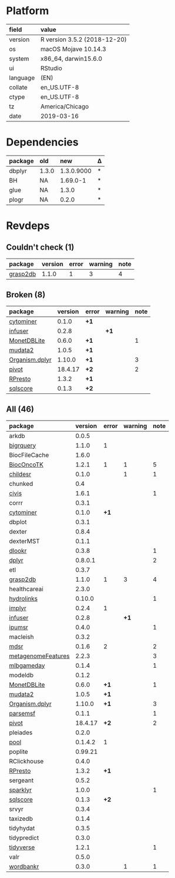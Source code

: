 # Platform

|field    |value                        |
|:--------|:----------------------------|
|version  |R version 3.5.2 (2018-12-20) |
|os       |macOS Mojave 10.14.3         |
|system   |x86_64, darwin15.6.0         |
|ui       |RStudio                      |
|language |(EN)                         |
|collate  |en_US.UTF-8                  |
|ctype    |en_US.UTF-8                  |
|tz       |America/Chicago              |
|date     |2019-03-16                   |

# Dependencies

|package |old   |new        |Δ  |
|:-------|:-----|:----------|:--|
|dbplyr  |1.3.0 |1.3.0.9000 |*  |
|BH      |NA    |1.69.0-1   |*  |
|glue    |NA    |1.3.0      |*  |
|plogr   |NA    |0.2.0      |*  |

# Revdeps

## Couldn't check (1)

|package                          |version |error |warning |note |
|:--------------------------------|:-------|:-----|:-------|:----|
|[grasp2db](problems.md#grasp2db) |1.1.0   |1     |3       |4    |

## Broken (8)

|package                                     |version |error  |warning |note |
|:-------------------------------------------|:-------|:------|:-------|:----|
|[cytominer](problems.md#cytominer)          |0.1.0   |__+1__ |        |     |
|[infuser](problems.md#infuser)              |0.2.8   |       |__+1__  |     |
|[MonetDBLite](problems.md#monetdblite)      |0.6.0   |__+1__ |        |1    |
|[mudata2](problems.md#mudata2)              |1.0.5   |__+1__ |        |     |
|[Organism.dplyr](problems.md#organismdplyr) |1.10.0  |__+1__ |        |3    |
|[pivot](problems.md#pivot)                  |18.4.17 |__+2__ |        |2    |
|[RPresto](problems.md#rpresto)              |1.3.2   |__+1__ |        |     |
|[sqlscore](problems.md#sqlscore)            |0.1.3   |__+2__ |        |     |

## All (46)

|package                                              |version |error  |warning |note |
|:----------------------------------------------------|:-------|:------|:-------|:----|
|arkdb                                                |0.0.5   |       |        |     |
|[bigrquery](problems.md#bigrquery)                   |1.1.0   |1      |        |     |
|BiocFileCache                                        |1.6.0   |       |        |     |
|[BiocOncoTK](problems.md#bioconcotk)                 |1.2.1   |1      |1       |5    |
|[childesr](problems.md#childesr)                     |0.1.0   |       |1       |1    |
|chunked                                              |0.4     |       |        |     |
|[civis](problems.md#civis)                           |1.6.1   |       |        |1    |
|corrr                                                |0.3.1   |       |        |     |
|[cytominer](problems.md#cytominer)                   |0.1.0   |__+1__ |        |     |
|dbplot                                               |0.3.1   |       |        |     |
|dexter                                               |0.8.4   |       |        |     |
|dexterMST                                            |0.1.1   |       |        |     |
|[dlookr](problems.md#dlookr)                         |0.3.8   |       |        |1    |
|[dplyr](problems.md#dplyr)                           |0.8.0.1 |       |        |2    |
|etl                                                  |0.3.7   |       |        |     |
|[grasp2db](problems.md#grasp2db)                     |1.1.0   |1      |3       |4    |
|healthcareai                                         |2.3.0   |       |        |     |
|[hydrolinks](problems.md#hydrolinks)                 |0.10.0  |       |        |1    |
|[implyr](problems.md#implyr)                         |0.2.4   |1      |        |     |
|[infuser](problems.md#infuser)                       |0.2.8   |       |__+1__  |     |
|[ipumsr](problems.md#ipumsr)                         |0.4.0   |       |        |1    |
|macleish                                             |0.3.2   |       |        |     |
|[mdsr](problems.md#mdsr)                             |0.1.6   |2      |        |2    |
|[metagenomeFeatures](problems.md#metagenomefeatures) |2.2.3   |       |        |3    |
|[mlbgameday](problems.md#mlbgameday)                 |0.1.4   |       |        |1    |
|modeldb                                              |0.1.2   |       |        |     |
|[MonetDBLite](problems.md#monetdblite)               |0.6.0   |__+1__ |        |1    |
|[mudata2](problems.md#mudata2)                       |1.0.5   |__+1__ |        |     |
|[Organism.dplyr](problems.md#organismdplyr)          |1.10.0  |__+1__ |        |3    |
|[parsemsf](problems.md#parsemsf)                     |0.1.1   |       |        |1    |
|[pivot](problems.md#pivot)                           |18.4.17 |__+2__ |        |2    |
|pleiades                                             |0.2.0   |       |        |     |
|[pool](problems.md#pool)                             |0.1.4.2 |1      |        |     |
|poplite                                              |0.99.21 |       |        |     |
|RClickhouse                                          |0.4.0   |       |        |     |
|[RPresto](problems.md#rpresto)                       |1.3.2   |__+1__ |        |     |
|sergeant                                             |0.5.2   |       |        |     |
|[sparklyr](problems.md#sparklyr)                     |1.0.0   |       |        |1    |
|[sqlscore](problems.md#sqlscore)                     |0.1.3   |__+2__ |        |     |
|srvyr                                                |0.3.4   |       |        |     |
|taxizedb                                             |0.1.4   |       |        |     |
|tidyhydat                                            |0.3.5   |       |        |     |
|tidypredict                                          |0.3.0   |       |        |     |
|[tidyverse](problems.md#tidyverse)                   |1.2.1   |       |        |1    |
|valr                                                 |0.5.0   |       |        |     |
|[wordbankr](problems.md#wordbankr)                   |0.3.0   |       |1       |1    |

